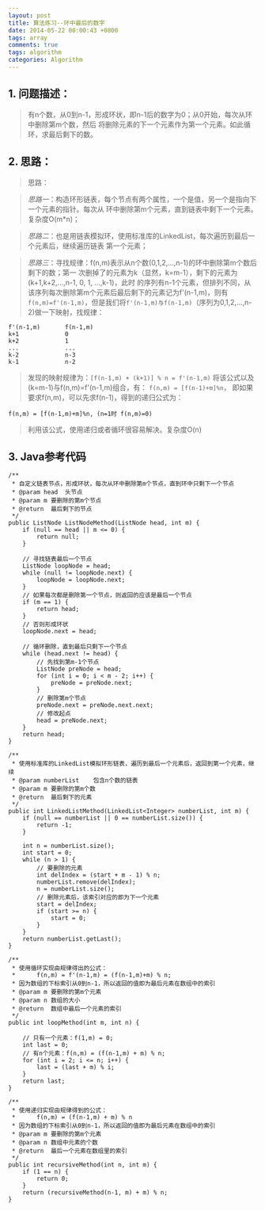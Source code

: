 ```yaml
---
layout: post
title: 算法练习--环中最后的数字
date: 2014-05-22 00:00:43 +0800
tags: array
comments: true
tags: algorithm
categories: Algorithm
---
```


## 1. 问题描述：

> 有n个数，从0到n-1，形成环状，即n-1后的数字为0；从0开始，每次从环中删除第m个数，然后
将删除元素的下一个元素作为第一个元素。如此循环，求最后剩下的数。

<!-- more -->

## 2. 思路：

> 思路：

> *思路一*：构造环形链表，每个节点有两个属性，一个是值，另一个是指向下一个元素的指针。每次从
环中删除第m个元素，直到链表中剩下一个元素。复杂度O(m*n)；

> *思路二*：也是用链表模拟环，使用标准库的LinkedList，每次遍历到最后一个元素后，继续遍历链表
第一个元素；

> *思路三*：寻找规律：f(n,m)表示从n个数(0,1,2,...,n-1)的环中删除第m个数后剩下的数；第一
次删掉了的元素为k（显然，k=m-1），剩下的元素为(k+1,k+2,...,n-1, 0, 1, ...,k-1)，此时
的序列有n-1个元素，但排列不同，从该序列每次删除第m个元素后最后剩下的元素记为f'(n-1,m)，则有
`f(n,m)=f'(n-1,m)`，但是我们将`f'(n-1,m)与f(n-1,m)`（序列为0,1,2,...,n-2)做一下映射，找规律：

    f'(n-1,m)       f(n-1,m)
    k+1             0
    k+2             1
    ...             ...
    k-2             n-3
    k-1             n-2

> 发现的映射规律为：`[f(n-1,m) + (k+1)] % n = f'(n-1,m)`
将该公式以及(k=m-1)与f(n,m)=f'(n-1,m)组合，有：
`f(n,m) = [f(n-1)+m]%n`，
即如果要求f(n,m)，可以先求f(n-1)，得到的递归公式为：

	f(n,m) = [f(n-1,m)+m]%n, (n=1时 f(n,m)=0)

> 利用该公式，使用递归或者循环很容易解决。复杂度O(n)


## 3. Java参考代码

    /**
	 * 自定义链表节点，形成环状，每次从环中删除第m个节点，直到环中只剩下一个节点
	 * @param head  头节点
	 * @param m 要删除的第m个节点
	 * @return  最后剩下的节点
	 */
	public ListNode ListNodeMethod(ListNode head, int m) {
		if (null == head || m <= 0) {
			return null;
		}

		// 寻找链表最后一个节点
		ListNode loopNode = head;
		while (null != loopNode.next) {
			loopNode = loopNode.next;
		}
        // 如果每次都是删除第一个节点，则返回的应该是最后一个节点
        if (m == 1) {
            return head;
        }
        // 否则形成环状
		loopNode.next = head;

		// 循环删除，直到最后只剩下一个节点
		while (head.next != head) {
			// 先找到第m-1个节点
			ListNode preNode = head;
			for (int i = 0; i < m - 2; i++) {
				preNode = preNode.next;
			}
			// 删除第m个节点
			preNode.next = preNode.next.next;
			// 修改起点
			head = preNode.next;
		}
		return head;
	}

	/**
	 * 使用标准库的LinkedList模拟环形链表，遍历到最后一个元素后，返回到第一个元素，继续
	 * @param numberList    包含n个数的链表
	 * @param m 要删除的第m个数
	 * @return  最后剩下的元素
	 */
	public int LinkedListMethod(LinkedList<Integer> numberList, int m) {
		if (null == numberList || 0 == numberList.size()) {
			return -1;
		}

		int n = numberList.size();
		int start = 0;
		while (n > 1) {
			// 要删除的元素
			int delIndex = (start + m - 1) % n;
			numberList.remove(delIndex);
			n = numberList.size();
			// 删除元素后，该索引对应的即为下一个元素
			start = delIndex;
			if (start >= n) {
				start = 0;
			}
		}
		return numberList.getLast();
	}

	/**
	 * 使用循环实现由规律得出的公式：
	 *      f(n,m) = f'(n-1,m) = (f(n-1,m)+m) % n;
     * 因为数组的下标索引从0到n-1，所以返回的值即为最后元素在数组中的索引
	 * @param m 要删除的第m个元素
     * @param n 数组的大小
	 * @return  数组中最后一个元素的索引
	 */
	public int loopMethod(int m, int n) {

		// 只有一个元素：f(1,m) = 0;
		int last = 0;
		// 有n个元素：f(n,m) = (f(n-1,m) + m) % n;
		for (int i = 2; i <= n; i++) {
			last = (last + m) % i;
		}
		return last;
	}

	/**
	 * 使用递归实现由规律得到的公式：
	 *      f(n,m) = (f(n-1,m) + m) % n
     * 因为数组的下标索引从0到n-1，所以返回的值即为最后元素在数组中的索引
	 * @param m 要删除的第m个元素
	 * @param n 数组中元素的个数
	 * @return  最后一个元素在数组里的索引
	 */
	public int recursiveMethod(int n, int m) {
		if (1 == n) {
			return 0;
		}
		return (recursiveMethod(n-1, m) + m) % n;
	}

